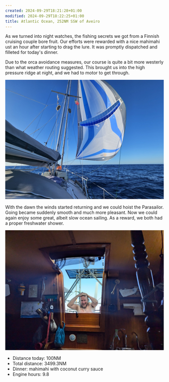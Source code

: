 ```yaml
---
created: 2024-09-29T18:21:28+01:00
modified: 2024-09-29T18:22:25+01:00
title: Atlantic Ocean, 252NM SSW of Aveiro
---
```


As we turned into night watches, the fishing secrets we got from a Finnish cruising couple bore fruit. Our efforts were rewarded with a nice mahimahi ust an hour after starting to drag the lure. It was promptly dispatched and filleted for today's dinner.

Due to the orca avoidance measures, our course is quite a bit more westerly than what weather routing suggested. This brought us into the high pressure ridge at night, and we had to motor to get through.

![Image](../2024/07bdecaef6a74b10d3773717d5b0ae0d.jpg) 

With the dawn the winds started returning and we could hoist the Parasailor. Going became suddenly smooth and much more pleasant. Now we could again enjoy some great, albeit slow ocean sailing. As a reward, we both had a proper freshwater shower.

![Image](../2024/d145cca353e915cf58ffb78558e34ad6.jpg) 

* Distance today: 100NM
* Total distance: 3499.3NM
* Dinner: mahimahi with coconut curry sauce
* Engine hours: 9.8
